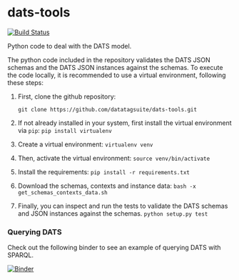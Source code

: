 # dats-tools

[![Build Status](https://travis-ci.org/datatagsuite/dats-tools.svg?branch=master)](https://travis-ci.org/datatagsuite/dats-tools)

Python code to deal with the DATS model.

The python code included in the repository validates the DATS JSON schemas and the DATS JSON instances against the schemas.
To execute the code locally, it is recommended to use a virtual environment, following these steps:

1. First, clone the github repository:

    `git clone https://github.com/datatagsuite/dats-tools.git`

1. If not already installed in your system, first install the virtual environment via `pip`:
   `pip install virtualenv`
1. Create a virtual environment:
   `virtualenv venv`
1. Then, activate the virtual environment:
  `source venv/bin/activate`
1. Install the requirements:
  `pip install -r requirements.txt`
1. Download the schemas, contexts and instance data:
   `bash -x get_schemas_contexts_data.sh`   
1. Finally, you can inspect and run the tests to validate the DATS schemas and JSON instances against the schemas.
   `python setup.py test`
   
   
   
### Querying DATS
   
   Check out the following binder to see an example of querying DATS with SPARQL. 
   
   [![Binder](https://mybinder.org/badge.svg)](https://mybinder.org/v2/gh/datatagsuite/dats-tools/master?filepath=notebooks%2Fdats_agr.ipynb)
